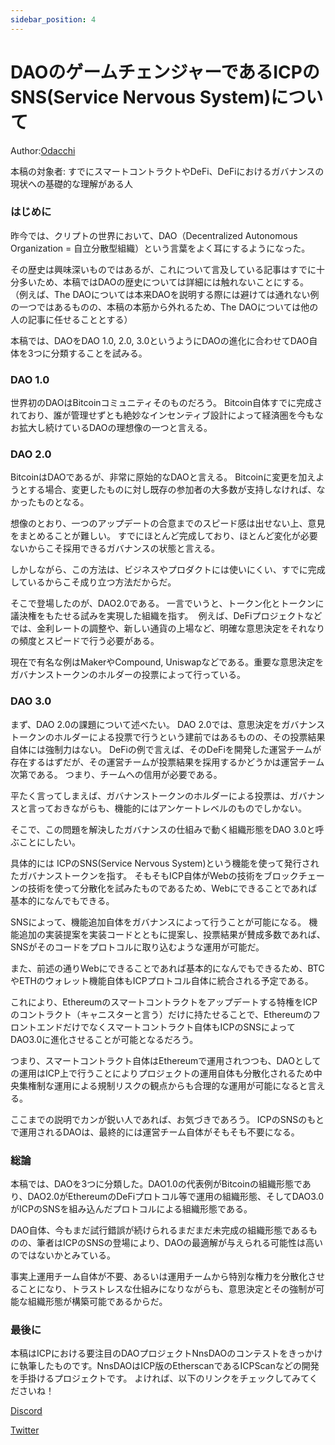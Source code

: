 ```yaml
---
sidebar_position: 4
---
```


# DAOのゲームチェンジャーであるICPのSNS(Service Nervous System)について

Author:[Odacchi](https://h5aet-waaaa-aaaab-qaamq-cai.raw.ic0.app/u/Odacchi)

本稿の対象者:
すでにスマートコントラクトやDeFi、DeFiにおけるガバナンスの現状への基礎的な理解がある人

### はじめに

昨今では、クリプトの世界において、DAO（Decentralized Autonomous Organization = 自立分散型組織）という言葉をよく耳にするようになった。

その歴史は興味深いものではあるが、これについて言及している記事はすでに十分多いため、本稿ではDAOの歴史については詳細には触れないことにする。 （例えば、The DAOについては本来DAOを説明する際には避けては通れない例の一つではあるものの、本稿の本筋から外れるため、The DAOについては他の人の記事に任せることとする）

本稿では、DAOをDAO 1.0, 2.0, 3.0というようにDAOの進化に合わせてDAO自体を3つに分類することを試みる。

### DAO 1.0

世界初のDAOはBitcoinコミュニティそのものだろう。 Bitcoin自体すでに完成されており、誰が管理せずとも絶妙なインセンティブ設計によって経済圏を今もなお拡大し続けているDAOの理想像の一つと言える。

### DAO 2.0

BitcoinはDAOであるが、非常に原始的なDAOと言える。 Bitcoinに変更を加えようとする場合、変更したものに対し既存の参加者の大多数が支持しなければ、なかったものとなる。

想像のとおり、一つのアップデートの合意までのスピード感は出せない上、意見をまとめることが難しい。 すでにほとんど完成しており、ほとんど変化が必要ないからこそ採用できるガバナンスの状態と言える。

しかしながら、この方法は、ビジネスやプロダクトには使いにくい、すでに完成しているからこそ成り立つ方法だからだ。

そこで登場したのが、DAO2.0である。 一言でいうと、トークン化とトークンに議決権をもたせる試みを実現した組織を指す。  例えば、DeFiプロジェクトなどでは、金利レートの調整や、新しい通貨の上場など、明確な意思決定をそれなりの頻度とスピードで行う必要がある。

現在で有名な例はMakerやCompound, Uniswapなどである。重要な意思決定をガバナンストークンのホルダーの投票によって行っている。

### DAO 3.0

まず、DAO 2.0の課題について述べたい。 DAO 2.0では、意思決定をガバナンストークンのホルダーによる投票で行うという建前ではあるものの、その投票結果自体には強制力はない。 DeFiの例で言えば、そのDeFiを開発した運営チームが存在するはずだが、その運営チームが投票結果を採用するかどうかは運営チーム次第である。 つまり、チームへの信用が必要である。

平たく言ってしまえば、ガバナンストークンのホルダーによる投票は、ガバナンスと言っておきながらも、機能的にはアンケートレベルのものでしかない。

そこで、この問題を解決したガバナンスの仕組みで動く組織形態をDAO 3.0と呼ぶことにしたい。

具体的には ICPのSNS(Service Nervous System)という機能を使って発行されたガバナンストークンを指す。 そもそもICP自体がWebの技術をブロックチェーンの技術を使って分散化を試みたものであるため、Webにできることであれば基本的になんでもできる。

SNSによって、機能追加自体をガバナンスによって行うことが可能になる。 機能追加の実装提案を実装コードとともに提案し、投票結果が賛成多数であれば、SNSがそのコードをプロトコルに取り込むような運用が可能だ。

また、前述の通りWebにできることであれば基本的になんでもできるため、BTCやETHのウォレット機能自体もICPプロトコル自体に統合される予定である。

これにより、Ethereumのスマートコントラクトをアップデートする特権をICPのコントラクト（キャニスターと言う）だけに持たせることで、Ethereumのフロントエンドだけでなくスマートコントラクト自体もICPのSNSによってDAO3.0に進化させることが可能となるだろう。

つまり、スマートコントラクト自体はEthereumで運用されつつも、DAOとしての運用はICP上で行うことによりプロジェクトの運用自体も分散化されるため中央集権制な運用による規制リスクの観点からも合理的な運用が可能になると言える。

ここまでの説明でカンが鋭い人であれば、お気づきであろう。 ICPのSNSのもとで運用されるDAOは、最終的には運営チーム自体がそもそも不要になる。

### 総論

本稿では、DAOを3つに分類した。DAO1.0の代表例がBitcoinの組織形態であり、DAO2.0がEthereumのDeFiプロトコル等で運用の組織形態、そしてDAO3.0がICPのSNSを組み込んだプロトコルによる組織形態である。

DAO自体、今もまだ試行錯誤が続けられるまだまだ未完成の組織形態であるものの、筆者はICPのSNSの登場により、DAOの最適解が与えられる可能性は高いのではないかとみている。

事実上運用チーム自体が不要、あるいは運用チームから特別な権力を分散化させることになり、トラストレスな仕組みになりながらも、意思決定とその強制が可能な組織形態が構築可能であるからだ。

### 最後に

本稿はICPにおける要注目のDAOプロジェクトNnsDAOのコンテストをきっかけに執筆したものです。NnsDAOはICP版のEtherscanであるICPScanなどの開発を手掛けるプロジェクトです。 よければ、以下のリンクをチェックしてみてくださいね！

[Discord](https://discord.gg/9rtGUTcJ)

[Twitter](https://twitter.com/nnsdaos?s=21)